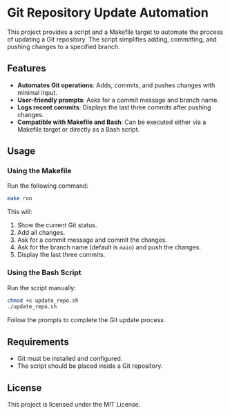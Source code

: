 # Git Repository Update Automation

This project provides a script and a Makefile target to automate the process of updating a Git repository. The script simplifies adding, committing, and pushing changes to a specified branch.

## Features
- **Automates Git operations**: Adds, commits, and pushes changes with minimal input.
- **User-friendly prompts**: Asks for a commit message and branch name.
- **Logs recent commits**: Displays the last three commits after pushing changes.
- **Compatible with Makefile and Bash**: Can be executed either via a Makefile target or directly as a Bash script.

## Usage

### Using the Makefile
Run the following command:
```bash
make run
```
This will:
1. Show the current Git status.
2. Add all changes.
3. Ask for a commit message and commit the changes.
4. Ask for the branch name (default is `main`) and push the changes.
5. Display the last three commits.

### Using the Bash Script
Run the script manually:
```bash
chmod +x update_repo.sh
./update_repo.sh
```
Follow the prompts to complete the Git update process.

## Requirements
- Git must be installed and configured.
- The script should be placed inside a Git repository.

## License
This project is licensed under the MIT License.

